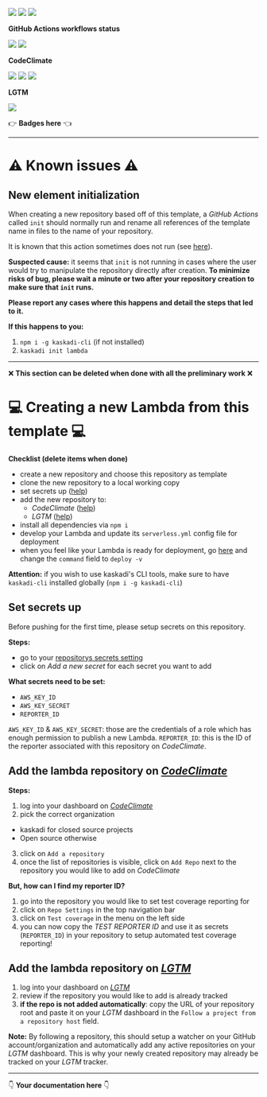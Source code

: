 ![](https://img.shields.io/github/package-json/v/kaskadi/set-klima-stocks)
![](https://img.shields.io/badge/code--style-standard-blue)
![](https://img.shields.io/github/license/kaskadi/set-klima-stocks?color=blue)

**GitHub Actions workflows status**

[![](https://img.shields.io/github/workflow/status/kaskadi/set-klima-stocks/deploy?label=deployed&logo=Amazon%20AWS)](https://github.com/kaskadi/set-klima-stocks/actions?query=workflow%3Adeploy)
[![](https://img.shields.io/github/workflow/status/kaskadi/set-klima-stocks/build?label=build&logo=mocha)](https://github.com/kaskadi/set-klima-stocks/actions?query=workflow%3Abuild)
<!-- Only for branches which are not release/** or master -->
<!-- ![](https://img.shields.io/github/workflow/status/kaskadi/set-klima-stocks/syntax-test?label=syntax-test&logo=serverless) -->

**CodeClimate**

[![](https://img.shields.io/codeclimate/maintainability/kaskadi/set-klima-stocks?label=maintainability&logo=Code%20Climate)](https://codeclimate.com/github/kaskadi/set-klima-stocks)
[![](https://img.shields.io/codeclimate/tech-debt/kaskadi/set-klima-stocks?label=technical%20debt&logo=Code%20Climate)](https://codeclimate.com/github/kaskadi/set-klima-stocks)
[![](https://img.shields.io/codeclimate/coverage/kaskadi/set-klima-stocks?label=test%20coverage&logo=Code%20Climate)](https://codeclimate.com/github/kaskadi/set-klima-stocks)

**LGTM**

[![](https://img.shields.io/lgtm/grade/javascript/github/kaskadi/set-klima-stocks?label=code%20quality&logo=LGTM)](https://lgtm.com/projects/g/kaskadi/set-klima-stocks/?mode=list&logo=LGTM)

:point_right: **Badges here** :point_left:

****

# :warning: Known issues :warning:

## New element initialization

When creating a new repository based off of this template, a _GitHub Actions_ called `init` should normally run and rename all references of the template name in files to the name of your repository.

It is known that this action sometimes does not run (see [here](https://github.com/kaskadi/template-kaskadi-element/issues/17)).

**Suspected cause:** it seems that `init` is not running in cases where the user would try to manipulate the repository directly after creation. **To minimize risks of bug, please wait a minute or two after your repository creation to make sure that `init` runs.**

**Please report any cases where this happens and detail the steps that led to it.**

**If this happens to you:**
1. `npm i -g kaskadi-cli` (if not installed)
2. `kaskadi init lambda`

****

❌ **This section can be deleted when done with all the preliminary work** ❌

# :computer: Creating a new Lambda from this template :computer:

**Checklist (delete items when done)**
- create a new repository and choose this repository as template
- clone the new repository to a local working copy
- set secrets up ([help](#Set-secrets-up))
- add the new repository to:
  - _CodeClimate_ ([help](#Add-the-lambda-repository-on-CodeClimate))
  - _LGTM_ ([help](#Add-the-lambda-repository-on-LGTM))
- install all dependencies via `npm i`
- develop your Lambda and update its `serverless.yml` config file for deployment
- when you feel like your Lambda is ready for deployment, go [here](./.github/workflows/deploy.yml) and change the `command` field to `deploy -v`

**Attention:** if you wish to use kaskadi's CLI tools, make sure to have `kaskadi-cli` installed globally (`npm i -g kaskadi-cli`)

## Set secrets up

Before pushing for the first time, please setup secrets on this repository.

**Steps:**
- go to your [repositorys secrets setting](../../settings/secrets)
- click on _Add a new secret_ for each secret you want to add

**What secrets need to be set:**
- `AWS_KEY_ID`
- `AWS_KEY_SECRET`
- `REPORTER_ID`

`AWS_KEY_ID` & `AWS_KEY_SECRET`: those are the credentials of a role which has enough permission to publish a new Lambda.
`REPORTER_ID`: this is the ID of the reporter associated with this repository on _CodeClimate_.

## Add the lambda repository on [_CodeClimate_](https://codeclimate.com)

**Steps:**
1. log into your dashboard on [_CodeClimate_](https://codeclimate.com/dashboard)
2. pick the correct organization
  - kaskadi for closed source projects
  - Open source otherwise
3. click on `Add a repository`
4. once the list of repositories is visible, click on `Add Repo` next to the repository you would like to add on _CodeClimate_

**But, how can I find my reporter ID?**

1. go into the repository you would like to set test coverage reporting for
2. click on `Repo Settings` in the top navigation bar
3. click on `Test coverage` in the menu on the left side
4. you can now copy the _TEST REPORTER ID_ and use it as secrets (`REPORTER_ID`) in your repository to setup automated test coverage reporting!

## Add the lambda repository on [_LGTM_](https://lgtm.com)

1. log into your dashboard on [_LGTM_](https://lgtm.com/dashboard)
2. review if the repository you would like to add is already tracked
3. **if the repo is not added automatically**: copy the URL of your repository root and paste it on your _LGTM_ dashboard in the `Follow a project from a repository host` field.

**Note:** By following a repository, this should setup a watcher on your GitHub account/organization and automatically add any active repositories on your _LGTM_ dashboard. This is why your newly created repository may already be tracked on your _LGTM_ tracker.

****

:point_down: **Your documentation here** :point_down:
